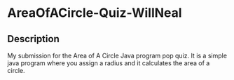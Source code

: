 # AreaOfACircle-Quiz-WillNeal

## Description
My submission for the Area of A Circle Java program pop quiz. It is a simple java program where you assign a radius and it calculates the area of a circle. 
